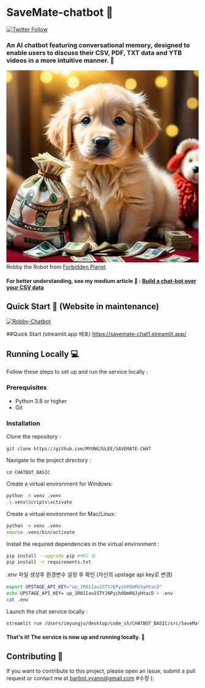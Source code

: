 # SaveMate-chatbot 🤖

[![Twitter Follow](https://img.shields.io/twitter/follow/yvann_hub?style=social)](https://twitter.com/yvann_hub)


### An AI chatbot featuring conversational memory, designed to enable users to discuss their CSV, PDF, TXT data and YTB videos in a more intuitive manner. 🚀
![Robby](golden_retriever.jpg)
Robby the Robot from [Forbidden Planet](https://youtu.be/bflfQN_YsTM)

#### For better understanding, see my medium article 🖖 : [Build a chat-bot over your CSV data](https://medium.com/@yvann-hub/build-a-chatbot-on-your-csv-data-with-langchain-and-openai-ed121f85f0cd)

## Quick Start 🚀 (Website in maintenance)

[![Robby-Chatbot](https://img.shields.io/static/v1?label=Robby-Chatbot&message=Visit%20Website&color=ffffff&labelColor=ADD8E6&style=for-the-badge)](https://robby-chatbot.streamlit.app/)

##Quick Start (streamlit.app 배포)
https://savemate-chat1.streamlit.app/


## Running Locally 💻
Follow these steps to set up and run the service locally :

### Prerequisites
- Python 3.8 or higher
- Git

### Installation
Clone the repository :

`git clone https://github.com/MYUNGJULEE/SAVEMATE-CHAT`


Navigate to the project directory :

`cd CHATBOT_BASIC`


Create a virtual environment for Windows:
```bash
python -m venv .venv
.\.venv\Scripts\activate
```

Create a virtual environment for Mac/Linux:
```bash
python -m venv .venv
source .venv/bin/activate
```

Install the required dependencies in the virtual environment :
```bash
pip install --upgrade pip #빼도 됨
pip install -r requirements.txt
```

.env 파일 생성후 환경변수 설정 후 확인 (자신의 upstage api key로 변경)
```bash
export UPSTAGE_API_KEY="up_1RO1Iau1STYJ6PyihOQmRUJyHtacD"
echo UPSTAGE_API_KEY= up_1RO1Iau1STYJ6PyihOQmRUJyHtacD > .env
cat .env
```


Launch the chat service locally :
```bash
streamlit run /Users/imyungju/desktop/code_sh/CHATBOT_BASIC/src/SaveMate-chat.py #로컬 주소로 바꾼 후 실행
```
#### That's it! The service is now up and running locally. 🤗

## Contributing 🙌
If you want to contribute to this project, please open an issue, submit a pull request or contact me at barbot.yvann@gmail.com #수정 (:


